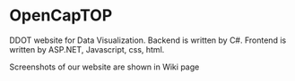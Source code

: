 OpenCapTOP
==========

DDOT website for Data Visualization. 
Backend is written by C#.
Frontend is written by ASP.NET, Javascript, css, html.

Screenshots of our website are shown in Wiki page
